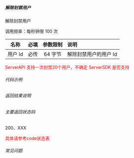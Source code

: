 ##### 解除封禁用户

解除封禁用户

调用频率：每秒钟限 100 次

|名称|必填|参数限制|说明|
| :---------:| :---------:|:---------:| :-------|
|用户 Id|必传|64 字节|解除封禁用户的用户 Id|


<span style="color:red;">ServerAPI 支持一次封禁20个用户，不确定 ServerSDK 是否支持</span>

###### 代码示例

###### 返回结果说明

###### 主要返回状态码

200、XXX

<span style="color:red;">具体请参考code状态表</span>

###### 常见问题
